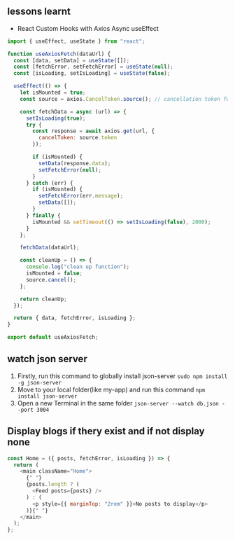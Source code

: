 ## lessons learnt

- React Custom Hooks with Axios Async useEffect

```javascript import axios from "axios";
import { useEffect, useState } from "react";

function useAxiosFetch(dataUrl) {
  const [data, setData] = useState([]);
  const [fetchError, setFetchError] = useState(null);
  const [isLoading, setIsLoading] = useState(false);

  useEffect(() => {
    let isMounted = true;
    const source = axios.CancelToken.source(); // cancellation token for axios

    const fetchData = async (url) => {
      setIsLoading(true);
      try {
        const response = await axios.get(url, {
          cancelToken: source.token
        });

        if (isMounted) {
          setData(response.data);
          setFetchError(null);
        }
      } catch (err) {
        if (isMounted) {
          setFetchError(err.message);
          setData([]);
        }
      } finally {
        isMounted && setTimeout(() => setIsLoading(false), 2000);
      }
    };

    fetchData(dataUrl);

    const cleanUp = () => {
      console.log("clean up function");
      isMounted = false;
      source.cancel();
    };

    return cleanUp;
  });

  return { data, fetchError, isLoading };
}

export default useAxiosFetch;
```

## watch json server

1. Firstly, run this command to globally install json-server
   `sudo npm install -g json-server`
2. Move to your local folder(like my-app) and run this command
   `npm install json-server`
3. Open a new Terminal in the same folder
   `json-server --watch db.json --port 3004 `

## Display blogs if thery exist and if not display none

```javascript
const Home = ({ posts, fetchError, isLoading }) => {
  return (
    <main className="Home">
      {" "}
      {posts.length ? (
        <Feed posts={posts} />
      ) : (
        <p style={{ marginTop: "2rem" }}>No posts to display</p>
      )}{" "}
    </main>
  );
};
```
